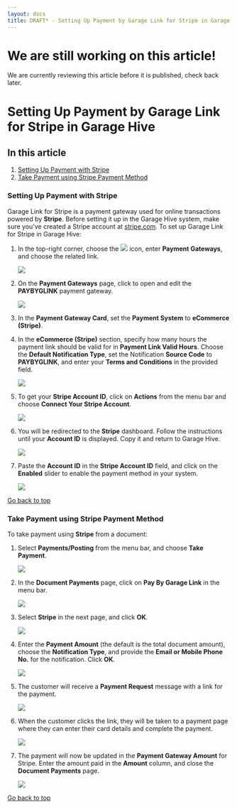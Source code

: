 ```yaml
---
layout: docs
title: DRAFT* - Setting Up Payment by Garage Link for Stripe in Garage Hive
---
```


<a name="top"></a>

# We are still working on this article!
We are currently reviewing this article before it is published, check back later.

# Setting Up Payment by Garage Link for Stripe in Garage Hive

## In this article
1. [Setting Up Payment with Stripe](#setting-up-payment-with-stripe)
2. [Take Payment using Stripe Payment Method](#take-payment-using-stripe-payment-method)

### Setting Up Payment with Stripe
Garage Link for Stripe is a payment gateway used for online transactions powered by **Stripe**. Before setting it up in the Garage Hive system, make sure you've created a Stripe account at [stripe.com](https://dashboard.stripe.com/register). To set up Garage Link for Stripe in Garage Hive:
1. In the top-right corner, choose the ![](media/search_icon.png) icon, enter **Payment Gateways**, and choose the related link.

   ![](media/garagehive-stripe-payment1.png)

2. On the **Payment Gateways** page, click to open and edit the **PAYBYGLINK** payment gateway.

   ![](media/garagehive-stripe-payment2.png)

3. In the **Payment Gateway Card**, set the **Payment System** to **eCommerce (Stripe)**.
4. In the **eCommerce (Stripe)** section, specify how many hours the payment link should be valid for in **Payment Link Valid Hours**. Choose the **Default Notification Type**, set the Notification **Source Code** to **PAYBYGLINK**, and enter your **Terms and Conditions** in the provided field.

   ![](media/garagehive-stripe-payment3.png)

5. To get your **Stripe Account ID**, click on **Actions** from the menu bar and choose **Connect Your Stripe Account**. 

   ![](media/garagehive-stripe-payment4.png)

6. You will be redirected to the **Stripe** dashboard. Follow the instructions until your **Account ID** is displayed. Copy it and return to Garage Hive.

   ![](media/garagehive-stripe-payment5.png)

7. Paste the **Account ID** in the **Stripe Account ID** field, and click on the **Enabled** slider to enable the payment method in your system.

   ![](media/garagehive-stripe-payment6.png)


[Go back to top](#top)

### Take Payment using Stripe Payment Method
To take payment using **Stripe** from a document:
1. Select **Payments/Posting** from the menu bar, and choose **Take Payment**.

   ![](media/garagehive-stripe-take-payment1.png)

2. In the **Document Payments** page, click on **Pay By Garage Link** in the menu bar.

   ![](media/garagehive-stripe-take-payment2.png)

3. Select **Stripe** in the next page, and click **OK**.

   ![](media/garagehive-stripe-take-payment3.png)

4. Enter the **Payment Amount** (the default is the total document amount), choose the **Notification Type**, and provide the **Email or Mobile Phone No.** for the notification. Click **OK**.

   ![](media/garagehive-stripe-take-payment4.png)

5. The customer will receive a **Payment Request** message with a link for the payment.

   ![](media/garagehive-stripe-take-payment5.png)

6. When the customer clicks the link, they will be taken to a payment page where they can enter their card details and complete the payment.

   ![](media/garagehive-stripe-take-payment6.png)

7. The payment will now be updated in the **Payment Gateway Amount** for Stripe. Enter the amount paid in the **Amount** column, and close the **Document Payments** page.

   ![](media/garagehive-stripe-take-payment7.png)


[Go back to top](#top)